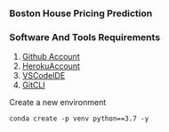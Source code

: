 ### Boston House Pricing Prediction

### Software And Tools Requirements

1. [Github Account](https://github.com)
2. [HerokuAccount](https://heroku.com)
3. [VSCodeIDE](https://code.visualstudio.com/)
4. [GitCLI](https://-scm.com/book/en/v2/Getting-Started-The-Command-Line)

Create a new environment

```
conda create -p venv python==3.7 -y
```